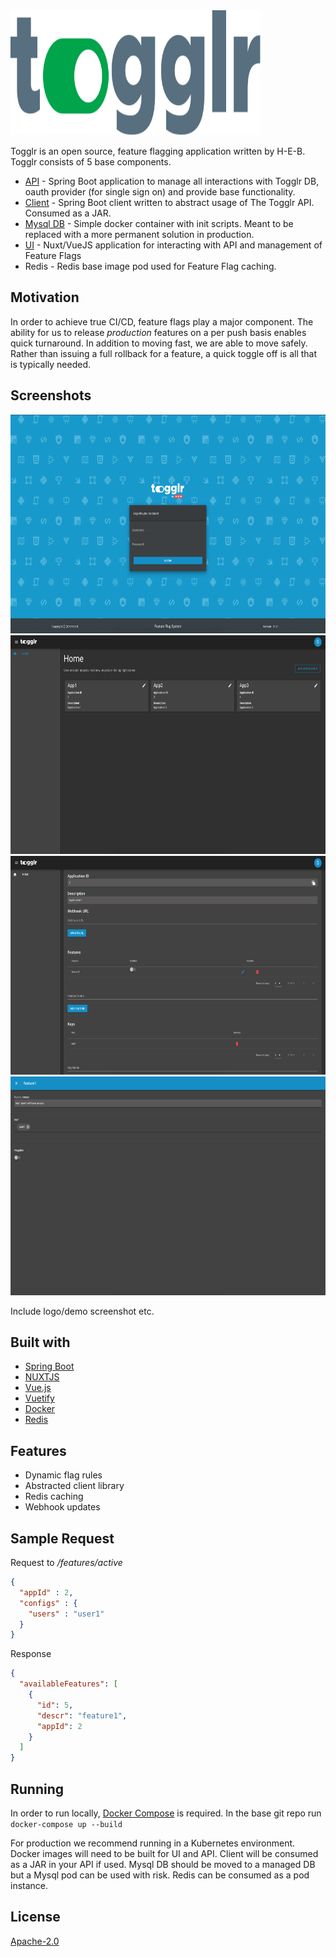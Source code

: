 <img src="assets/tglr-logo-color.svg" width="400" height="200" />

Togglr is an open source, feature flagging application written by H-E-B.  Togglr consists of 5 base components.
- [API](https://github.com/HEB/togglr-api) - Spring Boot application to manage all interactions with Togglr DB, oauth provider (for single sign on) and provide base functionality.
- [Client](https://github.com/HEB/togglr-client) - Spring Boot client written to abstract usage of The Togglr API.  Consumed as a JAR.
- [Mysql DB](https://github.com/HEB/togglr-mysql) - Simple docker container with init scripts.  Meant to be replaced with a more permanent solution in production.
- [UI](https://github.com/HEB/togglr-ui) - Nuxt/VueJS application for interacting with API and management of Feature Flags
- Redis - Redis base image pod used for Feature Flag caching.

## Motivation
In order to achieve true CI/CD, feature flags play a major component.  The ability for us to release *production* features on a per push basis enables quick turnaround.  In addition to moving fast, we are able to move safely.  Rather than issuing a full rollback for a feature, a quick toggle off is all that is typically needed.
 
## Screenshots
<img src="assets/login.png" width="600" height="350" />
<img src="assets/home.png" width="600" height="350" />
<img src="assets/details.png" width="600" height="350" />
<img src="assets/rule.png" width="600" height="350" />

Include logo/demo screenshot etc.

## Built with
- [Spring Boot](https://spring.io/projects/spring-boot)
- [NUXTJS](https://nuxtjs.org/)
- [Vue.js](https://vuejs.org/)
- [Vuetify](https://vuetifyjs.com/en/)
- [Docker](https://www.docker.com/)
- [Redis](https://redis.io/)
  
## Features
- Dynamic flag rules
- Abstracted client library
- Redis caching
- Webhook updates

## Sample Request

Request to */features/active*

```json
{
  "appId" : 2,
  "configs" : {
    "users" : "user1"
  }
}
```

Response
```json
{
  "availableFeatures": [
    {
      "id": 5,
      "descr": "feature1",
      "appId": 2
    }
  ]
}
```

## Running
In order to run locally, [Docker Compose](https://docs.docker.com/compose/) is required. In the base git repo run `docker-compose up --build`

For production we recommend running in a Kubernetes environment.  Docker images will need to be built for UI and API.  Client will be consumed as a JAR in your API if used.  Mysql DB should be moved to a managed DB but a Mysql pod can be used with risk.  Redis can be consumed as a pod instance.

## License
[Apache-2.0](https://www.apache.org/licenses/LICENSE-2.0)
